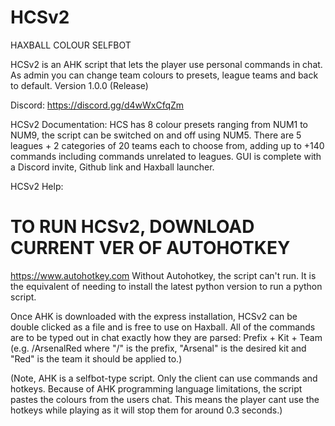 # HCSv2
HAXBALL COLOUR SELFBOT

HCSv2 is an AHK script that lets the player use personal commands in chat. As admin you can change team colours to presets, league teams and back to default.
Version 1.0.0 (Release)

Discord: https://discord.gg/d4wWxCfqZm

HCSv2 Documentation:
HCS has 8 colour presets ranging from NUM1 to NUM9, the script can be switched on and off using NUM5. There are 5 leagues + 2 categories of 20 teams each to choose from, adding up to +140 commands including commands unrelated to leagues. GUI is complete with a Discord invite, Github link and Haxball launcher.

HCSv2 Help:
# TO RUN HCSv2, DOWNLOAD CURRENT VER OF AUTOHOTKEY
https://www.autohotkey.com
Without Autohotkey, the script can't run. It is the equivalent of needing to install the latest python version to run a python script.

Once AHK is downloaded with the express installation, HCSv2 can be double clicked as a file and is free to use on Haxball.
All of the commands are to be typed out in chat exactly how they are parsed: Prefix + Kit + Team (e.g. /ArsenalRed where "/" is the prefix, "Arsenal" is the desired kit and "Red" is the team it should be applied to.)

(Note, AHK is a selfbot-type script. Only the client can use commands and hotkeys. Because of AHK programming language limitations, the script pastes the colours from the users chat. This means the player cant use the hotkeys while playing as it will stop them for around 0.3 seconds.)
